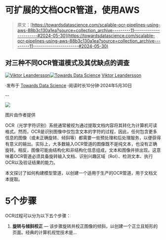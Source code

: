 # 可扩展的文档OCR管道，使用AWS

> 原文：[https://towardsdatascience.com/scalable-ocr-pipelines-using-aws-88b3c130a1ea?source=collection_archive---------11-----------------------#2024-05-30](https://towardsdatascience.com/scalable-ocr-pipelines-using-aws-88b3c130a1ea?source=collection_archive---------11-----------------------#2024-05-30)

## 对三种不同OCR管道模式及其优缺点的调查

[](https://medium.com/@viktor.leandersson?source=post_page---byline--88b3c130a1ea--------------------------------)[![Viktor Leandersson](../Images/df4dc7e3d05659153b07167e41e011ac.png)](https://medium.com/@viktor.leandersson?source=post_page---byline--88b3c130a1ea--------------------------------)[](https://towardsdatascience.com/?source=post_page---byline--88b3c130a1ea--------------------------------)[![Towards Data Science](../Images/a6ff2676ffcc0c7aad8aaf1d79379785.png)](https://towardsdatascience.com/?source=post_page---byline--88b3c130a1ea--------------------------------) [Viktor Leandersson](https://medium.com/@viktor.leandersson?source=post_page---byline--88b3c130a1ea--------------------------------)

·发布于 [Towards Data Science](https://towardsdatascience.com/?source=post_page---byline--88b3c130a1ea--------------------------------) ·阅读时长10分钟·2024年5月30日

--

![](../Images/efe9ce347068af3ca9494d156a9be0b1.png)

图片由作者提供

OCR（光学字符识别）系统通常被视为通过提取文档内容将其转化为计算机可读格式。然而，OCR是识别图像中仅包含文本的字符的过程，因此，任何包含更多信息的图像（或未正确旋转、倾斜等）都需要一些预处理和后处理服务，以便获得有意义的输出。实际上，大多数输入OCR管道的图像既不是纯文本，也没有正确旋转。相反，图像可能由结构化和非结构化信息组成，文本和图像并排出现。这意味着OCR管道必须具备旋转输入文档、识别兴趣区域（RoI）、检测文本、执行OCR以及验证结果的能力。

本文探讨了如何构建模型管道，以创建一个适用于生产的OCR管道，用于文档文本提取。

# 5个步骤

OCR过程可以分为以下五个步骤：

1.  **旋转与倾斜校正** — 该步骤旋转并校正图像的倾斜，以创建一个正立且矩形的页面。经典的计算机视觉技术是…
